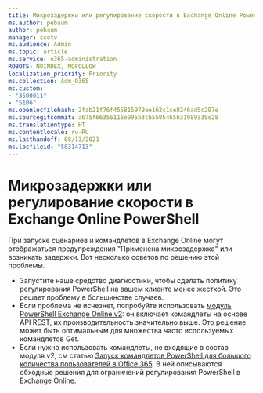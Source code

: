 ```yaml
---
title: Микрозадержки или регулирование скорости в Exchange Online PowerShell
ms.author: pebaum
author: pebaum
manager: scotv
ms.audience: Admin
ms.topic: article
ms.service: o365-administration
ROBOTS: NOINDEX, NOFOLLOW
localization_priority: Priority
ms.collection: Adm_O365
ms.custom:
- "3500011"
- "5106"
ms.openlocfilehash: 2fab21f76f455815979ae162c1ce8246ad5c297e
ms.sourcegitcommit: ab75f66355116e995b3cb5505465b31989339e28
ms.translationtype: HT
ms.contentlocale: ru-RU
ms.lasthandoff: 08/13/2021
ms.locfileid: "58314713"
---
```

# <a name="micro-delays-or-throttling-in-exchange-online-powershell"></a>Микрозадержки или регулирование скорости в Exchange Online PowerShell

При запуске сценариев и командлетов в Exchange Online могут отображаться предупреждения "Применена микрозадержка" или возникать задержки. Вот несколько советов по решению этой проблемы.

- Запустите наше средство диагностики, чтобы сделать политику регулирования PowerShell на вашем клиенте менее жесткой. Это решает проблему в большинстве случаев.
- Если проблема не исчезнет, попробуйте использовать [модуль PowerShell Exchange Online v2](https://docs.microsoft.com/powershell/exchange/exchange-online/exchange-online-powershell-v2/exchange-online-powershell-v2?view=exchange-ps&preserve-view=true): он включает командлеты на основе API REST, их производительность значительно выше. Это решение может быть оптимальным для множества часто используемых командлетов Get.
- Если нужно использовать командлеты, не входящие в состав модуля v2, см статью [Запуск командлетов PowerShell для большого количества пользователей в Office 365](https://techcommunity.microsoft.com/t5/exchange-team-blog/updated-running-powershell-cmdlets-for-large-numbers-of-users-in/ba-p/1000628#). В ней описываются обходные решения для ограничений регулирования PowerShell в Exchange Online.
